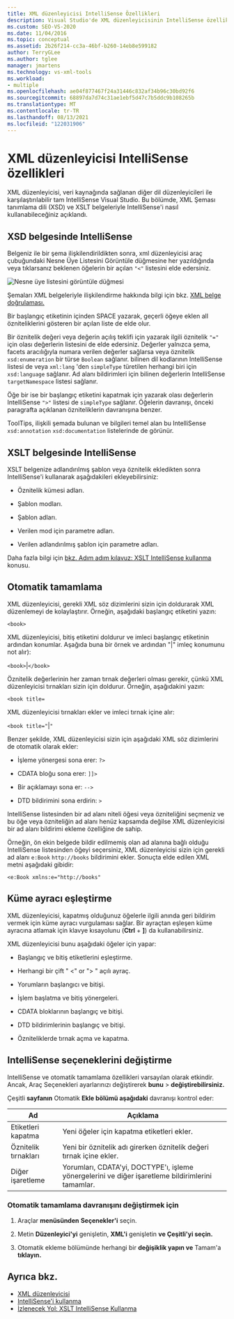 ```yaml
---
title: XML düzenleyicisi IntelliSense Özellikleri
description: Visual Studio'de XML düzenleyicisinin IntelliSense özelliklerini ve bunları XML Şeması tanımlama dili (XSD) ve XSLT belgeleriyle nasıl kullanabileceğinizi öğrenin.
ms.custom: SEO-VS-2020
ms.date: 11/04/2016
ms.topic: conceptual
ms.assetid: 2b26f214-cc3a-46bf-b260-14eb8e599182
author: TerryGLee
ms.author: tglee
manager: jmartens
ms.technology: vs-xml-tools
ms.workload:
- multiple
ms.openlocfilehash: ae04f877467f24a31446c832af34b96c30bd92f6
ms.sourcegitcommit: 68897da7d74c31ae1ebf5d47c7b5ddc9b108265b
ms.translationtype: MT
ms.contentlocale: tr-TR
ms.lasthandoff: 08/13/2021
ms.locfileid: "122031906"
---
```

# <a name="xml-editor-intellisense-features"></a>XML düzenleyicisi IntelliSense özellikleri

XML düzenleyicisi, veri kaynağında sağlanan diğer dil düzenleyicileri ile karşılaştırılabilir tam IntelliSense Visual Studio. Bu bölümde, XML Şeması tanımlama dili (XSD) ve XSLT belgeleriyle IntelliSense'i nasıl kullanabileceğiniz açıklandı.

## <a name="intellisense-in-an-xsd-document"></a>XSD belgesinde IntelliSense

Belgeniz ile bir şema ilişkilendirildikten sonra, xml düzenleyicisi araç çubuğundaki Nesne Üye Listesini Görüntüle düğmesine her yazıldığında veya tıklarsanız beklenen öğelerin bir açılan `"<"` listesini elde  edersiniz.

![Nesne üye listesini görüntüle düğmesi](media/display-object-member-list-xml.png)

Şemaları XML belgeleriyle ilişkilendirme hakkında bilgi için bkz. [XML belge doğrulaması.](../xml-tools/xml-document-validation.md)

Bir başlangıç etiketinin içinden SPACE yazarak, geçerli öğeye eklen all özniteliklerini gösteren bir açılan liste de elde olur.

Bir öznitelik değeri veya değerin açılış teklifi için yazarak ilgili öznitelik `"="` için olası değerlerin listesini de elde edersiniz. Değerler yalnızca şema, facets aracılığıyla numara verilen değerler sağlarsa veya öznitelik `xsd:enumeration` bir türse `Boolean` sağlanır. bilinen dil kodlarının IntelliSense listesi de veya `xml:lang` 'den `simpleType` türetilen herhangi biri için `xsd:language` sağlanır. Ad alanı bildirimleri için bilinen değerlerin IntelliSense `targetNamespace` listesi sağlanır.

Öğe bir ise bir başlangıç etiketini kapatmak için yazarak olası değerlerin IntelliSense `">"` listesi de `simpleType` sağlanır. Öğelerin davranışı, önceki paragrafta açıklanan özniteliklerin davranışına benzer.

ToolTips, ilişkili şemada bulunan ve bilgileri temel alan bu IntelliSense `xsd:annotation` `xsd:documentation` listelerinde de görünür.

## <a name="intellisense-in-an-xslt-document"></a>XSLT belgesinde IntelliSense

XSLT belgenize adlandırılmış şablon veya öznitelik ekledikten sonra IntelliSense'i kullanarak aşağıdakileri ekleyebilirsiniz:

- Öznitelik kümesi adları.

- Şablon modları.

- Şablon adları.

- Verilen mod için parametre adları.

- Verilen adlandırılmış şablon için parametre adları.

Daha fazla bilgi için [bkz. Adım adım kılavuz: XSLT IntelliSense kullanma](../xml-tools/walkthrough-using-xslt-intellisense.md) konusu.

## <a name="auto-completion"></a>Otomatik tamamlama

XML düzenleyicisi, gerekli XML söz dizimlerini sizin için doldurarak XML düzenlemeyi de kolaylaştırır. Örneğin, aşağıdaki başlangıç etiketini yazın:

`<book>`

XML düzenleyicisi, bitiş etiketini doldurur ve imleci başlangıç etiketinin ardından konumlar. Aşağıda buna bir örnek ve ardından "&#124;" imleç konumunu not alır):

`<book>`&#124;`</book>`

Öznitelik değerlerinin her zaman tırnak değerleri olması gerekir, çünkü XML düzenleyicisi tırnakları sizin için doldurur. Örneğin, aşağıdakini yazın:

`<book title=`

XML düzenleyicisi tırnakları ekler ve imleci tırnak içine alır:

`<book title="`&#124;`"`

Benzer şekilde, XML düzenleyicisi sizin için aşağıdaki XML söz dizimlerini de otomatik olarak ekler:

- İşleme yönergesi sona erer:  `?>`

- CDATA bloğu sona erer: `]]>`

- Bir açıklamayı sona er: `-->`

- DTD bildirimini sona erdirin: `>`

IntelliSense listesinden bir ad alanı niteli öğesi veya özniteliğini seçmeniz ve bu öğe veya özniteliğin ad alanı henüz kapsamda değilse XML düzenleyicisi bir ad alanı bildirimi ekleme özelliğine de sahip.

Örneğin, ön ekin belgede bildir edilmemiş olan ad alanına bağlı olduğu IntelliSense listesinden öğeyi seçersiniz, XML düzenleyicisi sizin için gerekli ad alanı `e:Book` `http://books` bildirimini ekler. Sonuçta elde edilen XML metni aşağıdaki gibidir:

`<e:Book xmlns:e="http://books"`

## <a name="brace-matching"></a>Küme ayracı eşleştirme

XML düzenleyicisi, kapatmış olduğunuz öğelerle ilgili anında geri bildirim vermek için küme ayracı vurgulaması sağlar. Bir ayraçtan eşleşen küme ayracına atlamak için klavye kısayolunu (**Ctrl** + **]**) da kullanabilirsiniz.

XML düzenleyicisi bunu aşağıdaki öğeler için yapar:

- Başlangıç ve bitiş etiketlerini eşleştirme.

- Herhangi bir çift " \<" or "> " açılı ayraç.

- Yorumların başlangıcı ve bitişi.

- İşlem başlatma ve bitiş yönergeleri.

- CDATA bloklarının başlangıç ve bitişi.

- DTD bildirimlerinin başlangıç ve bitişi.

- Özniteliklerde tırnak açma ve kapatma.

## <a name="modify-the-intellisense-options"></a>IntelliSense seçeneklerini değiştirme

IntelliSense ve otomatik tamamlama özellikleri varsayılan olarak etkindir. Ancak, Araç Seçenekleri ayarlarınızı değiştirerek **bunu**  >  **değiştirebilirsiniz.**

Çeşitli **sayfanın** Otomatik **Ekle bölümü aşağıdaki** davranışı kontrol eder:

|Ad|Açıklama|
|-|-----------------|
|Etiketleri kapatma|Yeni öğeler için kapatma etiketleri ekler.|
|Öznitelik tırnakları|Yeni bir öznitelik adı girerken öznitelik değeri tırnak içine ekler.|
|Diğer işaretleme|Yorumları, CDATA'yi, DOCTYPE'ı, işleme yönergelerini ve diğer işaretleme bildirimlerini tamamlar.|

### <a name="to-change-the-auto-completion-behavior"></a>Otomatik tamamlama davranışını değiştirmek için

1. Araçlar **menüsünden** **Seçenekler'i** seçin.

2. Metin **Düzenleyici'yi** genişletin, **XML'i** genişletin **ve Çeşitli'yi seçin.**

3. Otomatik ekleme bölümünde herhangi bir **değişiklik yapın ve** Tamam'a **tıklayın.**

## <a name="see-also"></a>Ayrıca bkz.

- [XML düzenleyicisi](../xml-tools/xml-editor.md)
- [IntelliSense'i kullanma](../ide/using-intellisense.md)
- [İzlenecek Yol: XSLT IntelliSense Kullanma](../xml-tools/walkthrough-using-xslt-intellisense.md)
